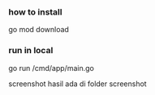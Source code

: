 ### how to install

go mod download

### run in local

go run /cmd/app/main.go

screenshot hasil ada di folder screenshot

